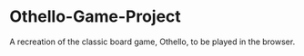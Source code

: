 # Othello-Game-Project
A recreation of the classic board game, Othello, to be played in the browser.
